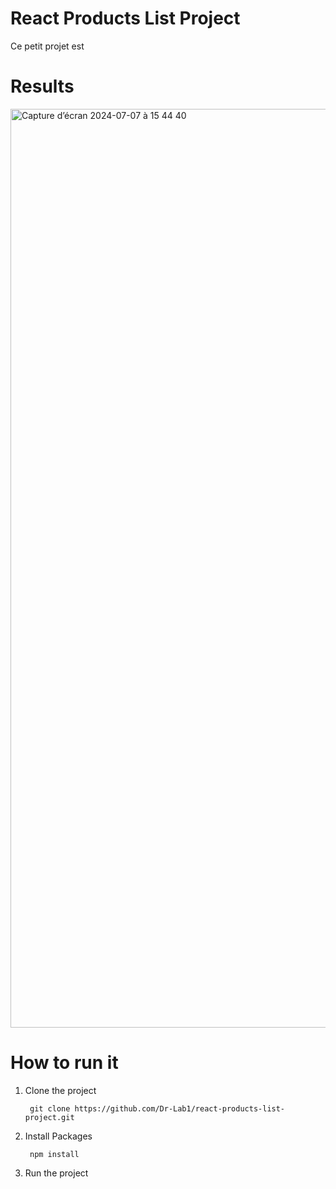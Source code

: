 # React Products List Project

Ce petit projet est   

# Results 

<img width="1470" alt="Capture d’écran 2024-07-07 à 15 44 40" src="https://github.com/Dr-Lab1/react-products-list-project/assets/96502938/555c672d-8ab2-4eea-b7c5-f61d348211c3">

# How to run it 

1. Clone the project

        git clone https://github.com/Dr-Lab1/react-products-list-project.git
   
2. Install Packages

        npm install
   
4. Run the project
